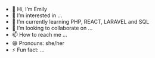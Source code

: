 - 👋 Hi, I’m Emily
- 👀 I’m interested in ...
- 🌱 I’m currently learning PHP, REACT, LARAVEL and SQL
- 💞️ I’m looking to collaborate on ...
- 📫 How to reach me ...
- 😄 Pronouns: she/her
- ⚡ Fun fact: ...

<!---
Emily-H-G/Emily-H-G is a ✨ special ✨ repository because its `README.md` (this file) appears on your GitHub profile.
You can click the Preview link to take a look at your changes.
--->
